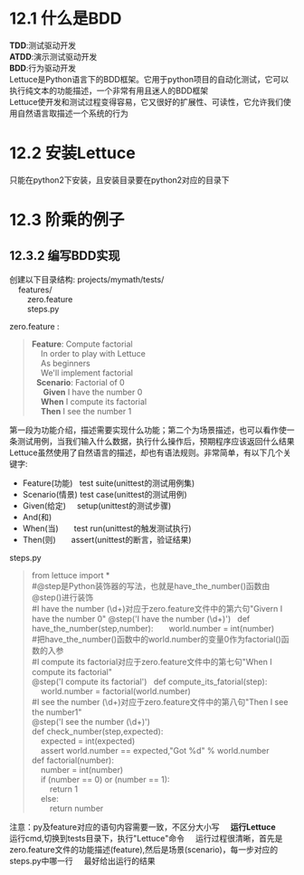 # 12.1 什么是BDD
**TDD**:测试驱动开发  
**ATDD**:演示测试驱动开发  
**BDD**:行为驱动开发  
Lettuce是Python语言下的BDD框架。它用于python项目的自动化测试，它可以执行纯文本的功能描述，一个非常有用且迷人的BDD框架  
Lettuce使开发和测试过程变得容易，它又很好的扩展性、可读性，它允许我们使用自然语言取描述一个系统的行为
# 12.2 安装Lettuce
只能在python2下安装，且安装目录要在python2对应的目录下  
# 12.3 阶乘的例子
## 12.3.2 编写BDD实现
创建以下目录结构:
projects/mymath/tests/  
&nbsp;&nbsp;&nbsp;&nbsp;features/  
&nbsp;&nbsp;&nbsp;&nbsp;&nbsp;&nbsp;&nbsp;&nbsp;zero.feature  
&nbsp;&nbsp;&nbsp;&nbsp;&nbsp;&nbsp;&nbsp;&nbsp;steps.py  

zero.feature  :

> **Feature**: Compute factorial  
&nbsp;&nbsp;&nbsp;&nbsp;In order to play with Lettuce  
&nbsp;&nbsp;&nbsp;&nbsp;As beginners  
&nbsp;&nbsp;&nbsp;&nbsp;We'll implement factorial  
&nbsp;&nbsp;**Scenario**: Factorial of 0  
&nbsp;&nbsp;&nbsp;&nbsp; **Given** I have the number 0  
&nbsp;&nbsp;&nbsp;&nbsp;**When** I compute its factorial  
&nbsp;&nbsp;&nbsp;&nbsp;**Then** I see the number 1  

第一段为功能介绍，描述需要实现什么功能；第二个为场景描述，也可以看作使一条测试用例，当我们输入什么数据，执行什么操作后，预期程序应该返回什么结果  
Lettuce虽然使用了自然语言的描述，却也有语法规则。非常简单，有以下几个关键字:  
- Feature(功能)   test suite(unittest的测试用例集)    
- Scenario(情景)  test case(unittest的测试用例)    
- Given(给定)     setup(unittest的测试步骤)    
- And(和)         
- When(当)        test run(unittest的触发测试执行)
- Then(则)        assert(unittest的断言，验证结果)    

steps.py  
> from lettuce import *  
#@step是Python装饰器的写法，也就是have_the_number()函数由@step()进行装饰  
#I have the number (\d+)对应于zero.feature文件中的第六句"Givern I have the number 0"
@step('I have the number (\d+)')  
def have_the_number(step,number):  
&nbsp;&nbsp;&nbsp;&nbsp;world.number = int(number)  
#把have_the_number()函数中的world.number的变量0作为factorial()函数的入参  
#I compute its factorial对应于zero.feature文件中的第七句"When I compute its factorial"    
@step('I compute its factorial')  
def compute_its_fatorial(step):  
&nbsp;&nbsp;&nbsp;&nbsp;world.number = factorial(world.number)  
#I see the number (\d+)对应于zero.feature文件中的第八句"Then I see the number1"    
@step('I see the number (\d+)')  
def check_number(step,expected):  
&nbsp;&nbsp;&nbsp;&nbsp;expected = int(expected)  
&nbsp;&nbsp;&nbsp;&nbsp;assert world.number == expected,"Got %d" % world.number  
def factorial(number):  
&nbsp;&nbsp;&nbsp;&nbsp;number = int(number)  
&nbsp;&nbsp;&nbsp;&nbsp;if (number == 0) or (number == 1):  
&nbsp;&nbsp;&nbsp;&nbsp;&nbsp;&nbsp;&nbsp;&nbsp;return 1  
&nbsp;&nbsp;&nbsp;&nbsp;else:  
&nbsp;&nbsp;&nbsp;&nbsp;&nbsp;&nbsp;&nbsp;&nbsp;return number  

注意：py及feature对应的语句内容需要一致，不区分大小写    
**运行Lettuce**    
运行cmd,切换到tests目录下，执行"Lettuce"命令    
运行过程很清晰，首先是zero.feature文件的功能描述(feature),然后是场景(scenario)，每一步对应的steps.py中哪一行    
最好给出运行的结果    


        
        
